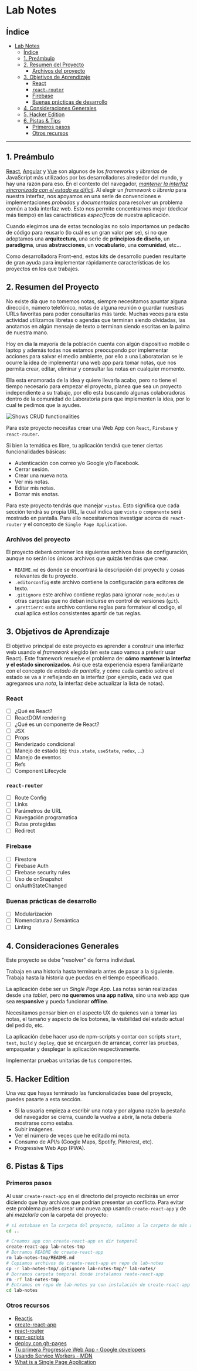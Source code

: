 # Lab Notes

## Índice

- [Lab Notes](#lab-notes)
  - [Índice](#índice)
  - [1. Preámbulo](#1-preámbulo)
  - [2. Resumen del Proyecto](#2-resumen-del-proyecto)
    - [Archivos del proyecto](#archivos-del-proyecto)
  - [3. Objetivos de Aprendizaje](#3-objetivos-de-aprendizaje)
    - [React](#react)
    - [`react-router`](#react-router)
    - [Firebase](#firebase)
    - [Buenas prácticas de desarrollo](#buenas-prácticas-de-desarrollo)
  - [4. Consideraciones Generales](#4-consideraciones-generales)
  - [5. Hacker Edition](#5-hacker-edition)
  - [6. Pistas & Tips](#6-pistas--tips)
    - [Primeros pasos](#primeros-pasos)
    - [Otros recursos](#otros-recursos)

---

## 1. Preámbulo

[React](https://reactjs.org/), [Angular](https://angular.io/) y [Vue](https://vuejs.org/)
son algunos de los _frameworks_ y _librerías_ de JavaScript más utilizados por
lxs desarrolladorxs alrededor del mundo, y hay una razón para eso.
En el contexto del navegador, [_mantener la interfaz sincronizada con el estado
es difícil_](https://medium.com/dailyjs/the-deepest-reason-why-modern-javascript-frameworks-exist-933b86ebc445).
Al elegir un _framework_ o _librería_ para nuestra interfaz, nos apoyamos en una
serie de convenciones e implementaciones _probadas_ y _documentadas_ para
resolver un problema común a toda interfaz web. Esto nos permite concentrarnos
mejor (dedicar más tiempo) en las caractrísticas _específicas_ de
nuestra aplicación.

Cuando elegimos una de estas tecnologías no solo importamos un pedacito de
código para reusarlo (lo cuál es un gran valor per se), si no que adoptamos una
**arquitectura**, una serie de **principios de diseño**, un **paradigma**, unas
**abstracciones**, un **vocabulario**, una **comunidad**, etc...

Como desarrolladora Front-end, estos kits de desarrollo pueden resultarte
de gran ayuda para implementar rápidamente características de los proyectos en
los que trabajes.

## 2. Resumen del Proyecto

No existe día que no tomemos notas, siempre necesitamos apuntar alguna
dirección, número telefónico, notas de alguna reunión o guardar nuestras URLs
favoritas para poder consultarlas más tarde. Muchas veces para esta actividad
utilizamos libretas o agendas que terminan siendo olvidadas, las anotamos en
algún mensaje de texto o terminan siendo escritas en la palma de nuestra mano.

Hoy en día la mayoría de la población cuenta con algún dispositivo mobile o
laptop y además todas nos estamos preocupando por implementar acciones para
salvar el medio ambiente, por ello a una Laboratorian se le ocurre la idea de
implementar una web app para tomar notas, que nos permita crear, editar,
eliminar y consultar las notas en cualquier momento.

Ella esta enamorada de la idea y quiere llevarla acabo, pero no tiene el tiempo
necesario para empezar el proyecto, planea que sea un proyecto independiente a
su trabajo, por ello esta buscando algunas colaboradoras dentro de la comunidad
de Laboratoria para que implementen la idea, por lo cual te pedimos que la
ayudes.

![Shows CRUD functionalities](https://raw.githubusercontent.com/florenciasilva/lab-notes/master/demo-crud.gif?token=AGJBHNTVAQRWOVF2IGMP6FK5NVFAS)

Para este proyecto necesitas crear una Web App con `React`, `Firebase` y
`react-router`.

Si bien la temática es libre, tu aplicación tendrá que tener ciertas
funcionalidades básicas:

- Autenticación con correo y/o Google y/o Facebook.
- Cerrar sesión.
- Crear una nueva nota.
- Ver mis notas.
- Editar mis notas.
- Borrar mis enotas.

Para este proyecto tendrás que manejar `vistas`. Esto significa que cada sección
tendrá su propia URL, la cual indica que `vista` o `componente` será mostrado en
pantalla. Para ello necesitaremos investigar acerca de `react-router` y el
concepto de `Single Page Application`.

### Archivos del proyecto

El proyecto deberá contener los siguientes archivos base de configuración,
aunque no serán los únicos archivos que quizás tendrás que crear.

- `README.md` es donde se encontrará la descripción del proyecto y cosas
  relevantes de tu proyecto.
- `.editorconfig` este archivo contiene la configuración para editores de texto.
- `.gitignore` este archivo contiene reglas para ignorar `node_modules` u otras
  carpetas que no deban incluirse en control de versiones (`git`).
- `.prettierrc` este archivo contiene reglas para formatear el codigo, el cual
  aplica estilos consistentes apartir de tus reglas.

## 3. Objetivos de Aprendizaje

El objetivo principal de este proyecto es aprender a construir una interfaz web
usando el _framework_ elegido (en este caso vamos a preferir usar React). Este
framework resuelve el problema de: **cómo mantener la interfaz y el estado
sincronizados**. Así que esta experiencia espera familiarizarte con el concepto
de _estado de pantalla_, y cómo cada cambio sobre el estado se va a ir
reflejando en la interfaz (por ejemplo, cada vez que agregamos una _nota_, la
interfaz debe actualizar la lista de notas).

### React

- [ ] ¿Qué es React?
- [ ] ReactDOM rendering
- [ ] ¿Qué es un componente de React?
- [ ] JSX
- [ ] Props
- [ ] Renderizado condicional
- [ ] Manejo de estado (ej: `this.state`, `useState`, `redux`, ...)
- [ ] Manejo de eventos
- [ ] Refs
- [ ] Component Lifecycle

### `react-router`

- [ ] Route Config
- [ ] Links
- [ ] Parámetros de URL
- [ ] Navegación programatica
- [ ] Rutas protegidas
- [ ] Redirect

### Firebase

- [ ] Firestore
- [ ] Firebase Auth
- [ ] Firebase security rules
- [ ] Uso de onSnapshot
- [ ] onAuthStateChanged

### Buenas prácticas de desarrollo

- [ ] Modularización
- [ ] Nomenclatura / Semántica
- [ ] Linting

## 4. Consideraciones Generales

Este proyecto se debe "resolver" de forma individual.

Trabaja en una historia hasta terminarla antes de pasar a la siguiente. Trabaja
hasta la historia que puedas en el tiempo especificado.

La aplicación debe ser un _Single Page App_. Las notas serán realizadas desde
una _tablet_, pero **no queremos una app nativa**, sino una web app que sea
**responsive** y pueda funcionar **offline**.

Necesitamos pensar bien en el aspecto UX de quienes van a tomar las notas, el
tamaño y aspecto de los botones, la visibilidad del estado actual del pedido,
etc.

La aplicación debe hacer uso de npm-scripts y contar con scripts `start`,
`test`, `build` y `deploy`, que se encarguen de arrancar, correr las pruebas,
empaquetar y desplegar la aplicación respectivamente.

Implementar pruebas unitarias de tus componentes.

## 5. Hacker Edition

Una vez que hayas terminado las funcionalidades base del proyecto, puedes
pasarte a esta sección.

- Si la usuaria empieza a escribir una nota y por alguna razón la pestaña del
  navegador se cierra, cuando la vuelva a abrir, la nota debería mostrarse como
  estaba.
- Subir imágenes.
- Ver el número de veces que he editado mi nota.
- Consumo de API/s (Google Maps, Spotify, Pinterest, etc).
- Progressive Web App (PWA).

## 6. Pistas & Tips

### Primeros pasos

Al usar `create-react-app` en el directorio del proyecto recibirás un
error diciendo que hay archivos que podrían presentar un conflicto. Para evitar
este problema puedes crear una nueva app usando `create-react-app` y de ahí
_mezclarla_ con la carpeta del proyecto:

```sh
# si estabase en la carpeta del proyecto, salimos a la carpeta de más arriba
cd ..

# Creamos app con create-react-app en dir temporal
create-react-app lab-notes-tmp
# Borramos README de create-react-app
rm lab-notes-tmp/README.md
# Copiamos archivos de create-react-app en repo de lab-notes
cp -r lab-notes-tmp/.gitignore lab-notes-tmp/* lab-notes/
# Borramos carpeta temporal donde instalamos reate-react-app
rm -rf lab-notes-tmp
# Entramos en repo de lab-notes ya con instalación de create-react-app
cd lab-notes
```

### Otros recursos

- [Reactjs](https://reactjs.org/)
- [create-react-app](https://create-react-app.dev/docs/getting-started)
- [react-router](https://reacttraining.com/react-router/web/guides/quick-start)
- [npm-scripts](https://docs.npmjs.com/misc/scripts)
- [deploy con gh-pages](https://medium.com/the-andela-way/how-to-deploy-your-react-application-to-github-pages-in-less-than-5-minutes-8c5f665a2d2a)
- [Tu primera Progressive Web App - Google developers](https://developers.google.com/web/fundamentals/codelabs/your-first-pwapp/?hl=es)
- [Usando Service Workers - MDN](https://developer.mozilla.org/es/docs/Web/API/Service_Worker_API/Using_Service_Workers)
- [What is a Single Page Application](https://medium.com/@NeotericEU/single-page-application-vs-multiple-page-application-2591588efe58)
